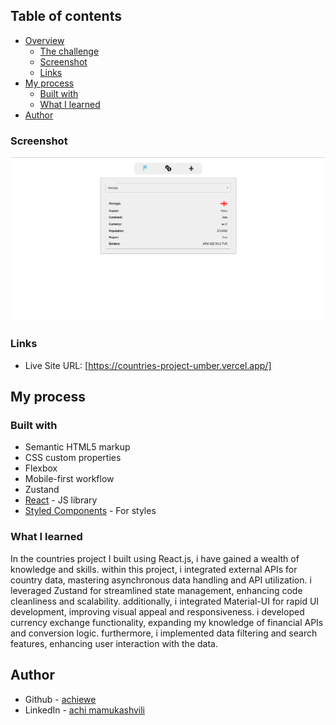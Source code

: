 ## Table of contents

- [Overview](#overview)
  - [The challenge](#the-challenge)
  - [Screenshot](#screenshot)
  - [Links](#links)
- [My process](#my-process)
  - [Built with](#built-with)
  - [What I learned](#what-i-learned)
- [Author](#author)

### Screenshot

![](./public/assets/Screenshot%20from%202024-02-26%2016-41-31.png)

### Links

- Live Site URL: [https://countries-project-umber.vercel.app/]

## My process

### Built with

- Semantic HTML5 markup
- CSS custom properties
- Flexbox
- Mobile-first workflow
- Zustand
- [React](https://reactjs.org/) - JS library
- [Styled Components](https://styled-components.com/) - For styles

### What I learned

In the countries project I built using React.js, i have gained a wealth of knowledge and skills. within this project, i integrated external APIs for country data, mastering asynchronous data handling and API utilization. i leveraged Zustand for streamlined state management, enhancing code cleanliness and scalability. additionally, i integrated Material-UI for rapid UI development, improving visual appeal and responsiveness. i developed currency exchange functionality, expanding my knowledge of financial APIs and conversion logic. furthermore, i implemented data filtering and search features, enhancing user interaction with the data.

## Author

- Github - [achiewe](https://github.com/achiewe)
- LinkedIn - [achi mamukashvili](https://www.linkedin.com/in/achi-mamukashvili-721928263/)
